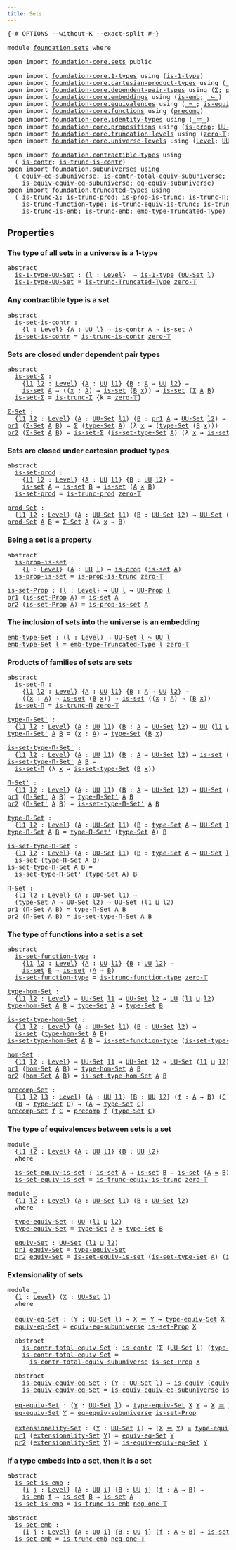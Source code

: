 ```yaml
---
title: Sets
---
```


<pre class="Agda"><a id="30" class="Symbol">{-#</a> <a id="34" class="Keyword">OPTIONS</a> <a id="42" class="Pragma">--without-K</a> <a id="54" class="Pragma">--exact-split</a> <a id="68" class="Symbol">#-}</a>

<a id="73" class="Keyword">module</a> <a id="80" href="foundation.sets.html" class="Module">foundation.sets</a> <a id="96" class="Keyword">where</a>

<a id="103" class="Keyword">open</a> <a id="108" class="Keyword">import</a> <a id="115" href="foundation-core.sets.html" class="Module">foundation-core.sets</a> <a id="136" class="Keyword">public</a>

<a id="144" class="Keyword">open</a> <a id="149" class="Keyword">import</a> <a id="156" href="foundation-core.1-types.html" class="Module">foundation-core.1-types</a> <a id="180" class="Keyword">using</a> <a id="186" class="Symbol">(</a><a id="187" href="foundation-core.1-types.html#807" class="Function">is-1-type</a><a id="196" class="Symbol">)</a>
<a id="198" class="Keyword">open</a> <a id="203" class="Keyword">import</a> <a id="210" href="foundation-core.cartesian-product-types.html" class="Module">foundation-core.cartesian-product-types</a> <a id="250" class="Keyword">using</a> <a id="256" class="Symbol">(</a><a id="257" href="foundation-core.cartesian-product-types.html#590" class="Function Operator">_×_</a><a id="260" class="Symbol">)</a>
<a id="262" class="Keyword">open</a> <a id="267" class="Keyword">import</a> <a id="274" href="foundation-core.dependent-pair-types.html" class="Module">foundation-core.dependent-pair-types</a> <a id="311" class="Keyword">using</a> <a id="317" class="Symbol">(</a><a id="318" href="foundation-core.dependent-pair-types.html#515" class="Record">Σ</a><a id="319" class="Symbol">;</a> <a id="321" href="foundation-core.dependent-pair-types.html#588" class="InductiveConstructor">pair</a><a id="325" class="Symbol">;</a> <a id="327" href="foundation-core.dependent-pair-types.html#605" class="Field">pr1</a><a id="330" class="Symbol">;</a> <a id="332" href="foundation-core.dependent-pair-types.html#617" class="Field">pr2</a><a id="335" class="Symbol">)</a>
<a id="337" class="Keyword">open</a> <a id="342" class="Keyword">import</a> <a id="349" href="foundation-core.embeddings.html" class="Module">foundation-core.embeddings</a> <a id="376" class="Keyword">using</a> <a id="382" class="Symbol">(</a><a id="383" href="foundation-core.embeddings.html#992" class="Function">is-emb</a><a id="389" class="Symbol">;</a> <a id="391" href="foundation-core.embeddings.html#1074" class="Function Operator">_↪_</a><a id="394" class="Symbol">)</a>
<a id="396" class="Keyword">open</a> <a id="401" class="Keyword">import</a> <a id="408" href="foundation-core.equivalences.html" class="Module">foundation-core.equivalences</a> <a id="437" class="Keyword">using</a> <a id="443" class="Symbol">(</a><a id="444" href="foundation-core.equivalences.html#1621" class="Function Operator">_≃_</a><a id="447" class="Symbol">;</a> <a id="449" href="foundation-core.equivalences.html#1556" class="Function">is-equiv</a><a id="457" class="Symbol">)</a>
<a id="459" class="Keyword">open</a> <a id="464" class="Keyword">import</a> <a id="471" href="foundation-core.functions.html" class="Module">foundation-core.functions</a> <a id="497" class="Keyword">using</a> <a id="503" class="Symbol">(</a><a id="504" href="foundation-core.functions.html#938" class="Function">precomp</a><a id="511" class="Symbol">)</a>
<a id="513" class="Keyword">open</a> <a id="518" class="Keyword">import</a> <a id="525" href="foundation-core.identity-types.html" class="Module">foundation-core.identity-types</a> <a id="556" class="Keyword">using</a> <a id="562" class="Symbol">(</a><a id="563" href="foundation-core.identity-types.html#1865" class="Function Operator">_＝_</a><a id="566" class="Symbol">)</a>
<a id="568" class="Keyword">open</a> <a id="573" class="Keyword">import</a> <a id="580" href="foundation-core.propositions.html" class="Module">foundation-core.propositions</a> <a id="609" class="Keyword">using</a> <a id="615" class="Symbol">(</a><a id="616" href="foundation-core.propositions.html#1309" class="Function">is-prop</a><a id="623" class="Symbol">;</a> <a id="625" href="foundation-core.propositions.html#1393" class="Function">UU-Prop</a><a id="632" class="Symbol">)</a>
<a id="634" class="Keyword">open</a> <a id="639" class="Keyword">import</a> <a id="646" href="foundation-core.truncation-levels.html" class="Module">foundation-core.truncation-levels</a> <a id="680" class="Keyword">using</a> <a id="686" class="Symbol">(</a><a id="687" href="foundation-core.truncation-levels.html#492" class="Function">zero-𝕋</a><a id="693" class="Symbol">;</a> <a id="695" href="foundation-core.truncation-levels.html#448" class="Function">neg-one-𝕋</a><a id="704" class="Symbol">)</a>
<a id="706" class="Keyword">open</a> <a id="711" class="Keyword">import</a> <a id="718" href="foundation-core.universe-levels.html" class="Module">foundation-core.universe-levels</a> <a id="750" class="Keyword">using</a> <a id="756" class="Symbol">(</a><a id="757" href="Agda.Primitive.html#597" class="Postulate">Level</a><a id="762" class="Symbol">;</a> <a id="764" href="foundation-core.universe-levels.html#235" class="Primitive">UU</a><a id="766" class="Symbol">;</a> <a id="768" href="Agda.Primitive.html#810" class="Primitive Operator">_⊔_</a><a id="771" class="Symbol">)</a>

<a id="774" class="Keyword">open</a> <a id="779" class="Keyword">import</a> <a id="786" href="foundation.contractible-types.html" class="Module">foundation.contractible-types</a> <a id="816" class="Keyword">using</a>
  <a id="824" class="Symbol">(</a> <a id="826" href="foundation-core.contractible-types.html#1006" class="Function">is-contr</a><a id="834" class="Symbol">;</a> <a id="836" href="foundation.contractible-types.html#3778" class="Function">is-trunc-is-contr</a><a id="853" class="Symbol">)</a>
<a id="855" class="Keyword">open</a> <a id="860" class="Keyword">import</a> <a id="867" href="foundation.subuniverses.html" class="Module">foundation.subuniverses</a> <a id="891" class="Keyword">using</a>
  <a id="899" class="Symbol">(</a> <a id="901" href="foundation.subuniverses.html#3043" class="Function">equiv-eq-subuniverse</a><a id="921" class="Symbol">;</a> <a id="923" href="foundation.subuniverses.html#3208" class="Function">is-contr-total-equiv-subuniverse</a><a id="955" class="Symbol">;</a>
    <a id="961" href="foundation.subuniverses.html#3562" class="Function">is-equiv-equiv-eq-subuniverse</a><a id="990" class="Symbol">;</a> <a id="992" href="foundation.subuniverses.html#4082" class="Function">eq-equiv-subuniverse</a><a id="1012" class="Symbol">)</a>
<a id="1014" class="Keyword">open</a> <a id="1019" class="Keyword">import</a> <a id="1026" href="foundation.truncated-types.html" class="Module">foundation.truncated-types</a> <a id="1053" class="Keyword">using</a>
  <a id="1061" class="Symbol">(</a> <a id="1063" href="foundation-core.truncated-types.html#5863" class="Function">is-trunc-Σ</a><a id="1073" class="Symbol">;</a> <a id="1075" href="foundation-core.truncated-types.html#7128" class="Function">is-trunc-prod</a><a id="1088" class="Symbol">;</a> <a id="1090" href="foundation-core.truncated-types.html#12198" class="Function">is-prop-is-trunc</a><a id="1106" class="Symbol">;</a> <a id="1108" href="foundation-core.truncated-types.html#9041" class="Function">is-trunc-Π</a><a id="1118" class="Symbol">;</a>
    <a id="1124" href="foundation-core.truncated-types.html#10891" class="Function">is-trunc-function-type</a><a id="1146" class="Symbol">;</a> <a id="1148" href="foundation-core.truncated-types.html#12769" class="Function">is-trunc-equiv-is-trunc</a><a id="1171" class="Symbol">;</a> <a id="1173" href="foundation.truncated-types.html#1459" class="Function">is-trunc-Truncated-Type</a><a id="1196" class="Symbol">;</a>
    <a id="1202" href="foundation-core.truncated-types.html#5321" class="Function">is-trunc-is-emb</a><a id="1217" class="Symbol">;</a> <a id="1219" href="foundation-core.truncated-types.html#5583" class="Function">is-trunc-emb</a><a id="1231" class="Symbol">;</a> <a id="1233" href="foundation.truncated-types.html#2046" class="Function">emb-type-Truncated-Type</a><a id="1256" class="Symbol">)</a>
</pre>
## Properties

### The type of all sets in a universe is a 1-type

<pre class="Agda"><a id="1334" class="Keyword">abstract</a>
  <a id="is-1-type-UU-Set"></a><a id="1345" href="foundation.sets.html#1345" class="Function">is-1-type-UU-Set</a> <a id="1362" class="Symbol">:</a> <a id="1364" class="Symbol">{</a><a id="1365" href="foundation.sets.html#1365" class="Bound">l</a> <a id="1367" class="Symbol">:</a> <a id="1369" href="Agda.Primitive.html#597" class="Postulate">Level</a><a id="1374" class="Symbol">}</a>  <a id="1377" class="Symbol">→</a> <a id="1379" href="foundation-core.1-types.html#807" class="Function">is-1-type</a> <a id="1389" class="Symbol">(</a><a id="1390" href="foundation-core.sets.html#1190" class="Function">UU-Set</a> <a id="1397" href="foundation.sets.html#1365" class="Bound">l</a><a id="1398" class="Symbol">)</a>
  <a id="1402" href="foundation.sets.html#1345" class="Function">is-1-type-UU-Set</a> <a id="1419" class="Symbol">=</a> <a id="1421" href="foundation.truncated-types.html#1459" class="Function">is-trunc-Truncated-Type</a> <a id="1445" href="foundation-core.truncation-levels.html#492" class="Function">zero-𝕋</a>
</pre>
### Any contractible type is a set

<pre class="Agda"><a id="1501" class="Keyword">abstract</a>
  <a id="is-set-is-contr"></a><a id="1512" href="foundation.sets.html#1512" class="Function">is-set-is-contr</a> <a id="1528" class="Symbol">:</a>
    <a id="1534" class="Symbol">{</a><a id="1535" href="foundation.sets.html#1535" class="Bound">l</a> <a id="1537" class="Symbol">:</a> <a id="1539" href="Agda.Primitive.html#597" class="Postulate">Level</a><a id="1544" class="Symbol">}</a> <a id="1546" class="Symbol">{</a><a id="1547" href="foundation.sets.html#1547" class="Bound">A</a> <a id="1549" class="Symbol">:</a> <a id="1551" href="foundation-core.universe-levels.html#235" class="Primitive">UU</a> <a id="1554" href="foundation.sets.html#1535" class="Bound">l</a><a id="1555" class="Symbol">}</a> <a id="1557" class="Symbol">→</a> <a id="1559" href="foundation-core.contractible-types.html#1006" class="Function">is-contr</a> <a id="1568" href="foundation.sets.html#1547" class="Bound">A</a> <a id="1570" class="Symbol">→</a> <a id="1572" href="foundation-core.sets.html#1113" class="Function">is-set</a> <a id="1579" href="foundation.sets.html#1547" class="Bound">A</a>
  <a id="1583" href="foundation.sets.html#1512" class="Function">is-set-is-contr</a> <a id="1599" class="Symbol">=</a> <a id="1601" href="foundation.contractible-types.html#3778" class="Function">is-trunc-is-contr</a> <a id="1619" href="foundation-core.truncation-levels.html#492" class="Function">zero-𝕋</a>
</pre>
### Sets are closed under dependent pair types

<pre class="Agda"><a id="1687" class="Keyword">abstract</a>
  <a id="is-set-Σ"></a><a id="1698" href="foundation.sets.html#1698" class="Function">is-set-Σ</a> <a id="1707" class="Symbol">:</a>
    <a id="1713" class="Symbol">{</a><a id="1714" href="foundation.sets.html#1714" class="Bound">l1</a> <a id="1717" href="foundation.sets.html#1717" class="Bound">l2</a> <a id="1720" class="Symbol">:</a> <a id="1722" href="Agda.Primitive.html#597" class="Postulate">Level</a><a id="1727" class="Symbol">}</a> <a id="1729" class="Symbol">{</a><a id="1730" href="foundation.sets.html#1730" class="Bound">A</a> <a id="1732" class="Symbol">:</a> <a id="1734" href="foundation-core.universe-levels.html#235" class="Primitive">UU</a> <a id="1737" href="foundation.sets.html#1714" class="Bound">l1</a><a id="1739" class="Symbol">}</a> <a id="1741" class="Symbol">{</a><a id="1742" href="foundation.sets.html#1742" class="Bound">B</a> <a id="1744" class="Symbol">:</a> <a id="1746" href="foundation.sets.html#1730" class="Bound">A</a> <a id="1748" class="Symbol">→</a> <a id="1750" href="foundation-core.universe-levels.html#235" class="Primitive">UU</a> <a id="1753" href="foundation.sets.html#1717" class="Bound">l2</a><a id="1755" class="Symbol">}</a> <a id="1757" class="Symbol">→</a>
    <a id="1763" href="foundation-core.sets.html#1113" class="Function">is-set</a> <a id="1770" href="foundation.sets.html#1730" class="Bound">A</a> <a id="1772" class="Symbol">→</a> <a id="1774" class="Symbol">((</a><a id="1776" href="foundation.sets.html#1776" class="Bound">x</a> <a id="1778" class="Symbol">:</a> <a id="1780" href="foundation.sets.html#1730" class="Bound">A</a><a id="1781" class="Symbol">)</a> <a id="1783" class="Symbol">→</a> <a id="1785" href="foundation-core.sets.html#1113" class="Function">is-set</a> <a id="1792" class="Symbol">(</a><a id="1793" href="foundation.sets.html#1742" class="Bound">B</a> <a id="1795" href="foundation.sets.html#1776" class="Bound">x</a><a id="1796" class="Symbol">))</a> <a id="1799" class="Symbol">→</a> <a id="1801" href="foundation-core.sets.html#1113" class="Function">is-set</a> <a id="1808" class="Symbol">(</a><a id="1809" href="foundation-core.dependent-pair-types.html#515" class="Record">Σ</a> <a id="1811" href="foundation.sets.html#1730" class="Bound">A</a> <a id="1813" href="foundation.sets.html#1742" class="Bound">B</a><a id="1814" class="Symbol">)</a>
  <a id="1818" href="foundation.sets.html#1698" class="Function">is-set-Σ</a> <a id="1827" class="Symbol">=</a> <a id="1829" href="foundation-core.truncated-types.html#5863" class="Function">is-trunc-Σ</a> <a id="1840" class="Symbol">{</a><a id="1841" class="Argument">k</a> <a id="1843" class="Symbol">=</a> <a id="1845" href="foundation-core.truncation-levels.html#492" class="Function">zero-𝕋</a><a id="1851" class="Symbol">}</a>

<a id="Σ-Set"></a><a id="1854" href="foundation.sets.html#1854" class="Function">Σ-Set</a> <a id="1860" class="Symbol">:</a>
  <a id="1864" class="Symbol">{</a><a id="1865" href="foundation.sets.html#1865" class="Bound">l1</a> <a id="1868" href="foundation.sets.html#1868" class="Bound">l2</a> <a id="1871" class="Symbol">:</a> <a id="1873" href="Agda.Primitive.html#597" class="Postulate">Level</a><a id="1878" class="Symbol">}</a> <a id="1880" class="Symbol">(</a><a id="1881" href="foundation.sets.html#1881" class="Bound">A</a> <a id="1883" class="Symbol">:</a> <a id="1885" href="foundation-core.sets.html#1190" class="Function">UU-Set</a> <a id="1892" href="foundation.sets.html#1865" class="Bound">l1</a><a id="1894" class="Symbol">)</a> <a id="1896" class="Symbol">(</a><a id="1897" href="foundation.sets.html#1897" class="Bound">B</a> <a id="1899" class="Symbol">:</a> <a id="1901" href="foundation-core.dependent-pair-types.html#605" class="Field">pr1</a> <a id="1905" href="foundation.sets.html#1881" class="Bound">A</a> <a id="1907" class="Symbol">→</a> <a id="1909" href="foundation-core.sets.html#1190" class="Function">UU-Set</a> <a id="1916" href="foundation.sets.html#1868" class="Bound">l2</a><a id="1918" class="Symbol">)</a> <a id="1920" class="Symbol">→</a> <a id="1922" href="foundation-core.sets.html#1190" class="Function">UU-Set</a> <a id="1929" class="Symbol">(</a><a id="1930" href="foundation.sets.html#1865" class="Bound">l1</a> <a id="1933" href="Agda.Primitive.html#810" class="Primitive Operator">⊔</a> <a id="1935" href="foundation.sets.html#1868" class="Bound">l2</a><a id="1937" class="Symbol">)</a>
<a id="1939" href="foundation-core.dependent-pair-types.html#605" class="Field">pr1</a> <a id="1943" class="Symbol">(</a><a id="1944" href="foundation.sets.html#1854" class="Function">Σ-Set</a> <a id="1950" href="foundation.sets.html#1950" class="Bound">A</a> <a id="1952" href="foundation.sets.html#1952" class="Bound">B</a><a id="1953" class="Symbol">)</a> <a id="1955" class="Symbol">=</a> <a id="1957" href="foundation-core.dependent-pair-types.html#515" class="Record">Σ</a> <a id="1959" class="Symbol">(</a><a id="1960" href="foundation-core.sets.html#1304" class="Function">type-Set</a> <a id="1969" href="foundation.sets.html#1950" class="Bound">A</a><a id="1970" class="Symbol">)</a> <a id="1972" class="Symbol">(λ</a> <a id="1975" href="foundation.sets.html#1975" class="Bound">x</a> <a id="1977" class="Symbol">→</a> <a id="1979" class="Symbol">(</a><a id="1980" href="foundation-core.sets.html#1304" class="Function">type-Set</a> <a id="1989" class="Symbol">(</a><a id="1990" href="foundation.sets.html#1952" class="Bound">B</a> <a id="1992" href="foundation.sets.html#1975" class="Bound">x</a><a id="1993" class="Symbol">)))</a>
<a id="1997" href="foundation-core.dependent-pair-types.html#617" class="Field">pr2</a> <a id="2001" class="Symbol">(</a><a id="2002" href="foundation.sets.html#1854" class="Function">Σ-Set</a> <a id="2008" href="foundation.sets.html#2008" class="Bound">A</a> <a id="2010" href="foundation.sets.html#2010" class="Bound">B</a><a id="2011" class="Symbol">)</a> <a id="2013" class="Symbol">=</a> <a id="2015" href="foundation.sets.html#1698" class="Function">is-set-Σ</a> <a id="2024" class="Symbol">(</a><a id="2025" href="foundation-core.sets.html#1355" class="Function">is-set-type-Set</a> <a id="2041" href="foundation.sets.html#2008" class="Bound">A</a><a id="2042" class="Symbol">)</a> <a id="2044" class="Symbol">(λ</a> <a id="2047" href="foundation.sets.html#2047" class="Bound">x</a> <a id="2049" class="Symbol">→</a> <a id="2051" href="foundation-core.sets.html#1355" class="Function">is-set-type-Set</a> <a id="2067" class="Symbol">(</a><a id="2068" href="foundation.sets.html#2010" class="Bound">B</a> <a id="2070" href="foundation.sets.html#2047" class="Bound">x</a><a id="2071" class="Symbol">))</a>
</pre>
### Sets are closed under cartesian product types

<pre class="Agda"><a id="2138" class="Keyword">abstract</a>
  <a id="is-set-prod"></a><a id="2149" href="foundation.sets.html#2149" class="Function">is-set-prod</a> <a id="2161" class="Symbol">:</a>
    <a id="2167" class="Symbol">{</a><a id="2168" href="foundation.sets.html#2168" class="Bound">l1</a> <a id="2171" href="foundation.sets.html#2171" class="Bound">l2</a> <a id="2174" class="Symbol">:</a> <a id="2176" href="Agda.Primitive.html#597" class="Postulate">Level</a><a id="2181" class="Symbol">}</a> <a id="2183" class="Symbol">{</a><a id="2184" href="foundation.sets.html#2184" class="Bound">A</a> <a id="2186" class="Symbol">:</a> <a id="2188" href="foundation-core.universe-levels.html#235" class="Primitive">UU</a> <a id="2191" href="foundation.sets.html#2168" class="Bound">l1</a><a id="2193" class="Symbol">}</a> <a id="2195" class="Symbol">{</a><a id="2196" href="foundation.sets.html#2196" class="Bound">B</a> <a id="2198" class="Symbol">:</a> <a id="2200" href="foundation-core.universe-levels.html#235" class="Primitive">UU</a> <a id="2203" href="foundation.sets.html#2171" class="Bound">l2</a><a id="2205" class="Symbol">}</a> <a id="2207" class="Symbol">→</a>
    <a id="2213" href="foundation-core.sets.html#1113" class="Function">is-set</a> <a id="2220" href="foundation.sets.html#2184" class="Bound">A</a> <a id="2222" class="Symbol">→</a> <a id="2224" href="foundation-core.sets.html#1113" class="Function">is-set</a> <a id="2231" href="foundation.sets.html#2196" class="Bound">B</a> <a id="2233" class="Symbol">→</a> <a id="2235" href="foundation-core.sets.html#1113" class="Function">is-set</a> <a id="2242" class="Symbol">(</a><a id="2243" href="foundation.sets.html#2184" class="Bound">A</a> <a id="2245" href="foundation-core.cartesian-product-types.html#590" class="Function Operator">×</a> <a id="2247" href="foundation.sets.html#2196" class="Bound">B</a><a id="2248" class="Symbol">)</a>
  <a id="2252" href="foundation.sets.html#2149" class="Function">is-set-prod</a> <a id="2264" class="Symbol">=</a> <a id="2266" href="foundation-core.truncated-types.html#7128" class="Function">is-trunc-prod</a> <a id="2280" href="foundation-core.truncation-levels.html#492" class="Function">zero-𝕋</a>
  
<a id="prod-Set"></a><a id="2290" href="foundation.sets.html#2290" class="Function">prod-Set</a> <a id="2299" class="Symbol">:</a>
  <a id="2303" class="Symbol">{</a><a id="2304" href="foundation.sets.html#2304" class="Bound">l1</a> <a id="2307" href="foundation.sets.html#2307" class="Bound">l2</a> <a id="2310" class="Symbol">:</a> <a id="2312" href="Agda.Primitive.html#597" class="Postulate">Level</a><a id="2317" class="Symbol">}</a> <a id="2319" class="Symbol">(</a><a id="2320" href="foundation.sets.html#2320" class="Bound">A</a> <a id="2322" class="Symbol">:</a> <a id="2324" href="foundation-core.sets.html#1190" class="Function">UU-Set</a> <a id="2331" href="foundation.sets.html#2304" class="Bound">l1</a><a id="2333" class="Symbol">)</a> <a id="2335" class="Symbol">(</a><a id="2336" href="foundation.sets.html#2336" class="Bound">B</a> <a id="2338" class="Symbol">:</a> <a id="2340" href="foundation-core.sets.html#1190" class="Function">UU-Set</a> <a id="2347" href="foundation.sets.html#2307" class="Bound">l2</a><a id="2349" class="Symbol">)</a> <a id="2351" class="Symbol">→</a> <a id="2353" href="foundation-core.sets.html#1190" class="Function">UU-Set</a> <a id="2360" class="Symbol">(</a><a id="2361" href="foundation.sets.html#2304" class="Bound">l1</a> <a id="2364" href="Agda.Primitive.html#810" class="Primitive Operator">⊔</a> <a id="2366" href="foundation.sets.html#2307" class="Bound">l2</a><a id="2368" class="Symbol">)</a>
<a id="2370" href="foundation.sets.html#2290" class="Function">prod-Set</a> <a id="2379" href="foundation.sets.html#2379" class="Bound">A</a> <a id="2381" href="foundation.sets.html#2381" class="Bound">B</a> <a id="2383" class="Symbol">=</a> <a id="2385" href="foundation.sets.html#1854" class="Function">Σ-Set</a> <a id="2391" href="foundation.sets.html#2379" class="Bound">A</a> <a id="2393" class="Symbol">(λ</a> <a id="2396" href="foundation.sets.html#2396" class="Bound">x</a> <a id="2398" class="Symbol">→</a> <a id="2400" href="foundation.sets.html#2381" class="Bound">B</a><a id="2401" class="Symbol">)</a>
</pre>
### Being a set is a property

<pre class="Agda"><a id="2447" class="Keyword">abstract</a>
  <a id="is-prop-is-set"></a><a id="2458" href="foundation.sets.html#2458" class="Function">is-prop-is-set</a> <a id="2473" class="Symbol">:</a>
    <a id="2479" class="Symbol">{</a><a id="2480" href="foundation.sets.html#2480" class="Bound">l</a> <a id="2482" class="Symbol">:</a> <a id="2484" href="Agda.Primitive.html#597" class="Postulate">Level</a><a id="2489" class="Symbol">}</a> <a id="2491" class="Symbol">(</a><a id="2492" href="foundation.sets.html#2492" class="Bound">A</a> <a id="2494" class="Symbol">:</a> <a id="2496" href="foundation-core.universe-levels.html#235" class="Primitive">UU</a> <a id="2499" href="foundation.sets.html#2480" class="Bound">l</a><a id="2500" class="Symbol">)</a> <a id="2502" class="Symbol">→</a> <a id="2504" href="foundation-core.propositions.html#1309" class="Function">is-prop</a> <a id="2512" class="Symbol">(</a><a id="2513" href="foundation-core.sets.html#1113" class="Function">is-set</a> <a id="2520" href="foundation.sets.html#2492" class="Bound">A</a><a id="2521" class="Symbol">)</a>
  <a id="2525" href="foundation.sets.html#2458" class="Function">is-prop-is-set</a> <a id="2540" class="Symbol">=</a> <a id="2542" href="foundation-core.truncated-types.html#12198" class="Function">is-prop-is-trunc</a> <a id="2559" href="foundation-core.truncation-levels.html#492" class="Function">zero-𝕋</a>

<a id="is-set-Prop"></a><a id="2567" href="foundation.sets.html#2567" class="Function">is-set-Prop</a> <a id="2579" class="Symbol">:</a> <a id="2581" class="Symbol">{</a><a id="2582" href="foundation.sets.html#2582" class="Bound">l</a> <a id="2584" class="Symbol">:</a> <a id="2586" href="Agda.Primitive.html#597" class="Postulate">Level</a><a id="2591" class="Symbol">}</a> <a id="2593" class="Symbol">→</a> <a id="2595" href="foundation-core.universe-levels.html#235" class="Primitive">UU</a> <a id="2598" href="foundation.sets.html#2582" class="Bound">l</a> <a id="2600" class="Symbol">→</a> <a id="2602" href="foundation-core.propositions.html#1393" class="Function">UU-Prop</a> <a id="2610" href="foundation.sets.html#2582" class="Bound">l</a>
<a id="2612" href="foundation-core.dependent-pair-types.html#605" class="Field">pr1</a> <a id="2616" class="Symbol">(</a><a id="2617" href="foundation.sets.html#2567" class="Function">is-set-Prop</a> <a id="2629" href="foundation.sets.html#2629" class="Bound">A</a><a id="2630" class="Symbol">)</a> <a id="2632" class="Symbol">=</a> <a id="2634" href="foundation-core.sets.html#1113" class="Function">is-set</a> <a id="2641" href="foundation.sets.html#2629" class="Bound">A</a>
<a id="2643" href="foundation-core.dependent-pair-types.html#617" class="Field">pr2</a> <a id="2647" class="Symbol">(</a><a id="2648" href="foundation.sets.html#2567" class="Function">is-set-Prop</a> <a id="2660" href="foundation.sets.html#2660" class="Bound">A</a><a id="2661" class="Symbol">)</a> <a id="2663" class="Symbol">=</a> <a id="2665" href="foundation.sets.html#2458" class="Function">is-prop-is-set</a> <a id="2680" href="foundation.sets.html#2660" class="Bound">A</a>
</pre>
### The inclusion of sets into the universe is an embedding

<pre class="Agda"><a id="emb-type-Set"></a><a id="2756" href="foundation.sets.html#2756" class="Function">emb-type-Set</a> <a id="2769" class="Symbol">:</a> <a id="2771" class="Symbol">(</a><a id="2772" href="foundation.sets.html#2772" class="Bound">l</a> <a id="2774" class="Symbol">:</a> <a id="2776" href="Agda.Primitive.html#597" class="Postulate">Level</a><a id="2781" class="Symbol">)</a> <a id="2783" class="Symbol">→</a> <a id="2785" href="foundation-core.sets.html#1190" class="Function">UU-Set</a> <a id="2792" href="foundation.sets.html#2772" class="Bound">l</a> <a id="2794" href="foundation-core.embeddings.html#1074" class="Function Operator">↪</a> <a id="2796" href="foundation-core.universe-levels.html#235" class="Primitive">UU</a> <a id="2799" href="foundation.sets.html#2772" class="Bound">l</a>
<a id="2801" href="foundation.sets.html#2756" class="Function">emb-type-Set</a> <a id="2814" href="foundation.sets.html#2814" class="Bound">l</a> <a id="2816" class="Symbol">=</a> <a id="2818" href="foundation.truncated-types.html#2046" class="Function">emb-type-Truncated-Type</a> <a id="2842" href="foundation.sets.html#2814" class="Bound">l</a> <a id="2844" href="foundation-core.truncation-levels.html#492" class="Function">zero-𝕋</a>
</pre>
### Products of families of sets are sets

<pre class="Agda"><a id="2907" class="Keyword">abstract</a>
  <a id="is-set-Π"></a><a id="2918" href="foundation.sets.html#2918" class="Function">is-set-Π</a> <a id="2927" class="Symbol">:</a>
    <a id="2933" class="Symbol">{</a><a id="2934" href="foundation.sets.html#2934" class="Bound">l1</a> <a id="2937" href="foundation.sets.html#2937" class="Bound">l2</a> <a id="2940" class="Symbol">:</a> <a id="2942" href="Agda.Primitive.html#597" class="Postulate">Level</a><a id="2947" class="Symbol">}</a> <a id="2949" class="Symbol">{</a><a id="2950" href="foundation.sets.html#2950" class="Bound">A</a> <a id="2952" class="Symbol">:</a> <a id="2954" href="foundation-core.universe-levels.html#235" class="Primitive">UU</a> <a id="2957" href="foundation.sets.html#2934" class="Bound">l1</a><a id="2959" class="Symbol">}</a> <a id="2961" class="Symbol">{</a><a id="2962" href="foundation.sets.html#2962" class="Bound">B</a> <a id="2964" class="Symbol">:</a> <a id="2966" href="foundation.sets.html#2950" class="Bound">A</a> <a id="2968" class="Symbol">→</a> <a id="2970" href="foundation-core.universe-levels.html#235" class="Primitive">UU</a> <a id="2973" href="foundation.sets.html#2937" class="Bound">l2</a><a id="2975" class="Symbol">}</a> <a id="2977" class="Symbol">→</a>
    <a id="2983" class="Symbol">((</a><a id="2985" href="foundation.sets.html#2985" class="Bound">x</a> <a id="2987" class="Symbol">:</a> <a id="2989" href="foundation.sets.html#2950" class="Bound">A</a><a id="2990" class="Symbol">)</a> <a id="2992" class="Symbol">→</a> <a id="2994" href="foundation-core.sets.html#1113" class="Function">is-set</a> <a id="3001" class="Symbol">(</a><a id="3002" href="foundation.sets.html#2962" class="Bound">B</a> <a id="3004" href="foundation.sets.html#2985" class="Bound">x</a><a id="3005" class="Symbol">))</a> <a id="3008" class="Symbol">→</a> <a id="3010" href="foundation-core.sets.html#1113" class="Function">is-set</a> <a id="3017" class="Symbol">((</a><a id="3019" href="foundation.sets.html#3019" class="Bound">x</a> <a id="3021" class="Symbol">:</a> <a id="3023" href="foundation.sets.html#2950" class="Bound">A</a><a id="3024" class="Symbol">)</a> <a id="3026" class="Symbol">→</a> <a id="3028" class="Symbol">(</a><a id="3029" href="foundation.sets.html#2962" class="Bound">B</a> <a id="3031" href="foundation.sets.html#3019" class="Bound">x</a><a id="3032" class="Symbol">))</a>
  <a id="3037" href="foundation.sets.html#2918" class="Function">is-set-Π</a> <a id="3046" class="Symbol">=</a> <a id="3048" href="foundation-core.truncated-types.html#9041" class="Function">is-trunc-Π</a> <a id="3059" href="foundation-core.truncation-levels.html#492" class="Function">zero-𝕋</a>

<a id="type-Π-Set&#39;"></a><a id="3067" href="foundation.sets.html#3067" class="Function">type-Π-Set&#39;</a> <a id="3079" class="Symbol">:</a>
  <a id="3083" class="Symbol">{</a><a id="3084" href="foundation.sets.html#3084" class="Bound">l1</a> <a id="3087" href="foundation.sets.html#3087" class="Bound">l2</a> <a id="3090" class="Symbol">:</a> <a id="3092" href="Agda.Primitive.html#597" class="Postulate">Level</a><a id="3097" class="Symbol">}</a> <a id="3099" class="Symbol">(</a><a id="3100" href="foundation.sets.html#3100" class="Bound">A</a> <a id="3102" class="Symbol">:</a> <a id="3104" href="foundation-core.universe-levels.html#235" class="Primitive">UU</a> <a id="3107" href="foundation.sets.html#3084" class="Bound">l1</a><a id="3109" class="Symbol">)</a> <a id="3111" class="Symbol">(</a><a id="3112" href="foundation.sets.html#3112" class="Bound">B</a> <a id="3114" class="Symbol">:</a> <a id="3116" href="foundation.sets.html#3100" class="Bound">A</a> <a id="3118" class="Symbol">→</a> <a id="3120" href="foundation-core.sets.html#1190" class="Function">UU-Set</a> <a id="3127" href="foundation.sets.html#3087" class="Bound">l2</a><a id="3129" class="Symbol">)</a> <a id="3131" class="Symbol">→</a> <a id="3133" href="foundation-core.universe-levels.html#235" class="Primitive">UU</a> <a id="3136" class="Symbol">(</a><a id="3137" href="foundation.sets.html#3084" class="Bound">l1</a> <a id="3140" href="Agda.Primitive.html#810" class="Primitive Operator">⊔</a> <a id="3142" href="foundation.sets.html#3087" class="Bound">l2</a><a id="3144" class="Symbol">)</a>
<a id="3146" href="foundation.sets.html#3067" class="Function">type-Π-Set&#39;</a> <a id="3158" href="foundation.sets.html#3158" class="Bound">A</a> <a id="3160" href="foundation.sets.html#3160" class="Bound">B</a> <a id="3162" class="Symbol">=</a> <a id="3164" class="Symbol">(</a><a id="3165" href="foundation.sets.html#3165" class="Bound">x</a> <a id="3167" class="Symbol">:</a> <a id="3169" href="foundation.sets.html#3158" class="Bound">A</a><a id="3170" class="Symbol">)</a> <a id="3172" class="Symbol">→</a> <a id="3174" href="foundation-core.sets.html#1304" class="Function">type-Set</a> <a id="3183" class="Symbol">(</a><a id="3184" href="foundation.sets.html#3160" class="Bound">B</a> <a id="3186" href="foundation.sets.html#3165" class="Bound">x</a><a id="3187" class="Symbol">)</a>

<a id="is-set-type-Π-Set&#39;"></a><a id="3190" href="foundation.sets.html#3190" class="Function">is-set-type-Π-Set&#39;</a> <a id="3209" class="Symbol">:</a>
  <a id="3213" class="Symbol">{</a><a id="3214" href="foundation.sets.html#3214" class="Bound">l1</a> <a id="3217" href="foundation.sets.html#3217" class="Bound">l2</a> <a id="3220" class="Symbol">:</a> <a id="3222" href="Agda.Primitive.html#597" class="Postulate">Level</a><a id="3227" class="Symbol">}</a> <a id="3229" class="Symbol">(</a><a id="3230" href="foundation.sets.html#3230" class="Bound">A</a> <a id="3232" class="Symbol">:</a> <a id="3234" href="foundation-core.universe-levels.html#235" class="Primitive">UU</a> <a id="3237" href="foundation.sets.html#3214" class="Bound">l1</a><a id="3239" class="Symbol">)</a> <a id="3241" class="Symbol">(</a><a id="3242" href="foundation.sets.html#3242" class="Bound">B</a> <a id="3244" class="Symbol">:</a> <a id="3246" href="foundation.sets.html#3230" class="Bound">A</a> <a id="3248" class="Symbol">→</a> <a id="3250" href="foundation-core.sets.html#1190" class="Function">UU-Set</a> <a id="3257" href="foundation.sets.html#3217" class="Bound">l2</a><a id="3259" class="Symbol">)</a> <a id="3261" class="Symbol">→</a> <a id="3263" href="foundation-core.sets.html#1113" class="Function">is-set</a> <a id="3270" class="Symbol">(</a><a id="3271" href="foundation.sets.html#3067" class="Function">type-Π-Set&#39;</a> <a id="3283" href="foundation.sets.html#3230" class="Bound">A</a> <a id="3285" href="foundation.sets.html#3242" class="Bound">B</a><a id="3286" class="Symbol">)</a>
<a id="3288" href="foundation.sets.html#3190" class="Function">is-set-type-Π-Set&#39;</a> <a id="3307" href="foundation.sets.html#3307" class="Bound">A</a> <a id="3309" href="foundation.sets.html#3309" class="Bound">B</a> <a id="3311" class="Symbol">=</a>
  <a id="3315" href="foundation.sets.html#2918" class="Function">is-set-Π</a> <a id="3324" class="Symbol">(λ</a> <a id="3327" href="foundation.sets.html#3327" class="Bound">x</a> <a id="3329" class="Symbol">→</a> <a id="3331" href="foundation-core.sets.html#1355" class="Function">is-set-type-Set</a> <a id="3347" class="Symbol">(</a><a id="3348" href="foundation.sets.html#3309" class="Bound">B</a> <a id="3350" href="foundation.sets.html#3327" class="Bound">x</a><a id="3351" class="Symbol">))</a>

<a id="Π-Set&#39;"></a><a id="3355" href="foundation.sets.html#3355" class="Function">Π-Set&#39;</a> <a id="3362" class="Symbol">:</a>
  <a id="3366" class="Symbol">{</a><a id="3367" href="foundation.sets.html#3367" class="Bound">l1</a> <a id="3370" href="foundation.sets.html#3370" class="Bound">l2</a> <a id="3373" class="Symbol">:</a> <a id="3375" href="Agda.Primitive.html#597" class="Postulate">Level</a><a id="3380" class="Symbol">}</a> <a id="3382" class="Symbol">(</a><a id="3383" href="foundation.sets.html#3383" class="Bound">A</a> <a id="3385" class="Symbol">:</a> <a id="3387" href="foundation-core.universe-levels.html#235" class="Primitive">UU</a> <a id="3390" href="foundation.sets.html#3367" class="Bound">l1</a><a id="3392" class="Symbol">)</a> <a id="3394" class="Symbol">(</a><a id="3395" href="foundation.sets.html#3395" class="Bound">B</a> <a id="3397" class="Symbol">:</a> <a id="3399" href="foundation.sets.html#3383" class="Bound">A</a> <a id="3401" class="Symbol">→</a> <a id="3403" href="foundation-core.sets.html#1190" class="Function">UU-Set</a> <a id="3410" href="foundation.sets.html#3370" class="Bound">l2</a><a id="3412" class="Symbol">)</a> <a id="3414" class="Symbol">→</a> <a id="3416" href="foundation-core.sets.html#1190" class="Function">UU-Set</a> <a id="3423" class="Symbol">(</a><a id="3424" href="foundation.sets.html#3367" class="Bound">l1</a> <a id="3427" href="Agda.Primitive.html#810" class="Primitive Operator">⊔</a> <a id="3429" href="foundation.sets.html#3370" class="Bound">l2</a><a id="3431" class="Symbol">)</a>
<a id="3433" href="foundation-core.dependent-pair-types.html#605" class="Field">pr1</a> <a id="3437" class="Symbol">(</a><a id="3438" href="foundation.sets.html#3355" class="Function">Π-Set&#39;</a> <a id="3445" href="foundation.sets.html#3445" class="Bound">A</a> <a id="3447" href="foundation.sets.html#3447" class="Bound">B</a><a id="3448" class="Symbol">)</a> <a id="3450" class="Symbol">=</a> <a id="3452" href="foundation.sets.html#3067" class="Function">type-Π-Set&#39;</a> <a id="3464" href="foundation.sets.html#3445" class="Bound">A</a> <a id="3466" href="foundation.sets.html#3447" class="Bound">B</a>
<a id="3468" href="foundation-core.dependent-pair-types.html#617" class="Field">pr2</a> <a id="3472" class="Symbol">(</a><a id="3473" href="foundation.sets.html#3355" class="Function">Π-Set&#39;</a> <a id="3480" href="foundation.sets.html#3480" class="Bound">A</a> <a id="3482" href="foundation.sets.html#3482" class="Bound">B</a><a id="3483" class="Symbol">)</a> <a id="3485" class="Symbol">=</a> <a id="3487" href="foundation.sets.html#3190" class="Function">is-set-type-Π-Set&#39;</a> <a id="3506" href="foundation.sets.html#3480" class="Bound">A</a> <a id="3508" href="foundation.sets.html#3482" class="Bound">B</a>

<a id="type-Π-Set"></a><a id="3511" href="foundation.sets.html#3511" class="Function">type-Π-Set</a> <a id="3522" class="Symbol">:</a>
  <a id="3526" class="Symbol">{</a><a id="3527" href="foundation.sets.html#3527" class="Bound">l1</a> <a id="3530" href="foundation.sets.html#3530" class="Bound">l2</a> <a id="3533" class="Symbol">:</a> <a id="3535" href="Agda.Primitive.html#597" class="Postulate">Level</a><a id="3540" class="Symbol">}</a> <a id="3542" class="Symbol">(</a><a id="3543" href="foundation.sets.html#3543" class="Bound">A</a> <a id="3545" class="Symbol">:</a> <a id="3547" href="foundation-core.sets.html#1190" class="Function">UU-Set</a> <a id="3554" href="foundation.sets.html#3527" class="Bound">l1</a><a id="3556" class="Symbol">)</a> <a id="3558" class="Symbol">(</a><a id="3559" href="foundation.sets.html#3559" class="Bound">B</a> <a id="3561" class="Symbol">:</a> <a id="3563" href="foundation-core.sets.html#1304" class="Function">type-Set</a> <a id="3572" href="foundation.sets.html#3543" class="Bound">A</a> <a id="3574" class="Symbol">→</a> <a id="3576" href="foundation-core.sets.html#1190" class="Function">UU-Set</a> <a id="3583" href="foundation.sets.html#3530" class="Bound">l2</a><a id="3585" class="Symbol">)</a> <a id="3587" class="Symbol">→</a> <a id="3589" href="foundation-core.universe-levels.html#235" class="Primitive">UU</a> <a id="3592" class="Symbol">(</a><a id="3593" href="foundation.sets.html#3527" class="Bound">l1</a> <a id="3596" href="Agda.Primitive.html#810" class="Primitive Operator">⊔</a> <a id="3598" href="foundation.sets.html#3530" class="Bound">l2</a><a id="3600" class="Symbol">)</a>
<a id="3602" href="foundation.sets.html#3511" class="Function">type-Π-Set</a> <a id="3613" href="foundation.sets.html#3613" class="Bound">A</a> <a id="3615" href="foundation.sets.html#3615" class="Bound">B</a> <a id="3617" class="Symbol">=</a> <a id="3619" href="foundation.sets.html#3067" class="Function">type-Π-Set&#39;</a> <a id="3631" class="Symbol">(</a><a id="3632" href="foundation-core.sets.html#1304" class="Function">type-Set</a> <a id="3641" href="foundation.sets.html#3613" class="Bound">A</a><a id="3642" class="Symbol">)</a> <a id="3644" href="foundation.sets.html#3615" class="Bound">B</a>

<a id="is-set-type-Π-Set"></a><a id="3647" href="foundation.sets.html#3647" class="Function">is-set-type-Π-Set</a> <a id="3665" class="Symbol">:</a>
  <a id="3669" class="Symbol">{</a><a id="3670" href="foundation.sets.html#3670" class="Bound">l1</a> <a id="3673" href="foundation.sets.html#3673" class="Bound">l2</a> <a id="3676" class="Symbol">:</a> <a id="3678" href="Agda.Primitive.html#597" class="Postulate">Level</a><a id="3683" class="Symbol">}</a> <a id="3685" class="Symbol">(</a><a id="3686" href="foundation.sets.html#3686" class="Bound">A</a> <a id="3688" class="Symbol">:</a> <a id="3690" href="foundation-core.sets.html#1190" class="Function">UU-Set</a> <a id="3697" href="foundation.sets.html#3670" class="Bound">l1</a><a id="3699" class="Symbol">)</a> <a id="3701" class="Symbol">(</a><a id="3702" href="foundation.sets.html#3702" class="Bound">B</a> <a id="3704" class="Symbol">:</a> <a id="3706" href="foundation-core.sets.html#1304" class="Function">type-Set</a> <a id="3715" href="foundation.sets.html#3686" class="Bound">A</a> <a id="3717" class="Symbol">→</a> <a id="3719" href="foundation-core.sets.html#1190" class="Function">UU-Set</a> <a id="3726" href="foundation.sets.html#3673" class="Bound">l2</a><a id="3728" class="Symbol">)</a> <a id="3730" class="Symbol">→</a>
  <a id="3734" href="foundation-core.sets.html#1113" class="Function">is-set</a> <a id="3741" class="Symbol">(</a><a id="3742" href="foundation.sets.html#3511" class="Function">type-Π-Set</a> <a id="3753" href="foundation.sets.html#3686" class="Bound">A</a> <a id="3755" href="foundation.sets.html#3702" class="Bound">B</a><a id="3756" class="Symbol">)</a>
<a id="3758" href="foundation.sets.html#3647" class="Function">is-set-type-Π-Set</a> <a id="3776" href="foundation.sets.html#3776" class="Bound">A</a> <a id="3778" href="foundation.sets.html#3778" class="Bound">B</a> <a id="3780" class="Symbol">=</a>
  <a id="3784" href="foundation.sets.html#3190" class="Function">is-set-type-Π-Set&#39;</a> <a id="3803" class="Symbol">(</a><a id="3804" href="foundation-core.sets.html#1304" class="Function">type-Set</a> <a id="3813" href="foundation.sets.html#3776" class="Bound">A</a><a id="3814" class="Symbol">)</a> <a id="3816" href="foundation.sets.html#3778" class="Bound">B</a>

<a id="Π-Set"></a><a id="3819" href="foundation.sets.html#3819" class="Function">Π-Set</a> <a id="3825" class="Symbol">:</a>
  <a id="3829" class="Symbol">{</a><a id="3830" href="foundation.sets.html#3830" class="Bound">l1</a> <a id="3833" href="foundation.sets.html#3833" class="Bound">l2</a> <a id="3836" class="Symbol">:</a> <a id="3838" href="Agda.Primitive.html#597" class="Postulate">Level</a><a id="3843" class="Symbol">}</a> <a id="3845" class="Symbol">(</a><a id="3846" href="foundation.sets.html#3846" class="Bound">A</a> <a id="3848" class="Symbol">:</a> <a id="3850" href="foundation-core.sets.html#1190" class="Function">UU-Set</a> <a id="3857" href="foundation.sets.html#3830" class="Bound">l1</a><a id="3859" class="Symbol">)</a> <a id="3861" class="Symbol">→</a>
  <a id="3865" class="Symbol">(</a><a id="3866" href="foundation-core.sets.html#1304" class="Function">type-Set</a> <a id="3875" href="foundation.sets.html#3846" class="Bound">A</a> <a id="3877" class="Symbol">→</a> <a id="3879" href="foundation-core.sets.html#1190" class="Function">UU-Set</a> <a id="3886" href="foundation.sets.html#3833" class="Bound">l2</a><a id="3888" class="Symbol">)</a> <a id="3890" class="Symbol">→</a> <a id="3892" href="foundation-core.sets.html#1190" class="Function">UU-Set</a> <a id="3899" class="Symbol">(</a><a id="3900" href="foundation.sets.html#3830" class="Bound">l1</a> <a id="3903" href="Agda.Primitive.html#810" class="Primitive Operator">⊔</a> <a id="3905" href="foundation.sets.html#3833" class="Bound">l2</a><a id="3907" class="Symbol">)</a>
<a id="3909" href="foundation-core.dependent-pair-types.html#605" class="Field">pr1</a> <a id="3913" class="Symbol">(</a><a id="3914" href="foundation.sets.html#3819" class="Function">Π-Set</a> <a id="3920" href="foundation.sets.html#3920" class="Bound">A</a> <a id="3922" href="foundation.sets.html#3922" class="Bound">B</a><a id="3923" class="Symbol">)</a> <a id="3925" class="Symbol">=</a> <a id="3927" href="foundation.sets.html#3511" class="Function">type-Π-Set</a> <a id="3938" href="foundation.sets.html#3920" class="Bound">A</a> <a id="3940" href="foundation.sets.html#3922" class="Bound">B</a>
<a id="3942" href="foundation-core.dependent-pair-types.html#617" class="Field">pr2</a> <a id="3946" class="Symbol">(</a><a id="3947" href="foundation.sets.html#3819" class="Function">Π-Set</a> <a id="3953" href="foundation.sets.html#3953" class="Bound">A</a> <a id="3955" href="foundation.sets.html#3955" class="Bound">B</a><a id="3956" class="Symbol">)</a> <a id="3958" class="Symbol">=</a> <a id="3960" href="foundation.sets.html#3647" class="Function">is-set-type-Π-Set</a> <a id="3978" href="foundation.sets.html#3953" class="Bound">A</a> <a id="3980" href="foundation.sets.html#3955" class="Bound">B</a>
</pre>
### The type of functions into a set is a set

<pre class="Agda"><a id="4042" class="Keyword">abstract</a>
  <a id="is-set-function-type"></a><a id="4053" href="foundation.sets.html#4053" class="Function">is-set-function-type</a> <a id="4074" class="Symbol">:</a>
    <a id="4080" class="Symbol">{</a><a id="4081" href="foundation.sets.html#4081" class="Bound">l1</a> <a id="4084" href="foundation.sets.html#4084" class="Bound">l2</a> <a id="4087" class="Symbol">:</a> <a id="4089" href="Agda.Primitive.html#597" class="Postulate">Level</a><a id="4094" class="Symbol">}</a> <a id="4096" class="Symbol">{</a><a id="4097" href="foundation.sets.html#4097" class="Bound">A</a> <a id="4099" class="Symbol">:</a> <a id="4101" href="foundation-core.universe-levels.html#235" class="Primitive">UU</a> <a id="4104" href="foundation.sets.html#4081" class="Bound">l1</a><a id="4106" class="Symbol">}</a> <a id="4108" class="Symbol">{</a><a id="4109" href="foundation.sets.html#4109" class="Bound">B</a> <a id="4111" class="Symbol">:</a> <a id="4113" href="foundation-core.universe-levels.html#235" class="Primitive">UU</a> <a id="4116" href="foundation.sets.html#4084" class="Bound">l2</a><a id="4118" class="Symbol">}</a> <a id="4120" class="Symbol">→</a>
    <a id="4126" href="foundation-core.sets.html#1113" class="Function">is-set</a> <a id="4133" href="foundation.sets.html#4109" class="Bound">B</a> <a id="4135" class="Symbol">→</a> <a id="4137" href="foundation-core.sets.html#1113" class="Function">is-set</a> <a id="4144" class="Symbol">(</a><a id="4145" href="foundation.sets.html#4097" class="Bound">A</a> <a id="4147" class="Symbol">→</a> <a id="4149" href="foundation.sets.html#4109" class="Bound">B</a><a id="4150" class="Symbol">)</a>
  <a id="4154" href="foundation.sets.html#4053" class="Function">is-set-function-type</a> <a id="4175" class="Symbol">=</a> <a id="4177" href="foundation-core.truncated-types.html#10891" class="Function">is-trunc-function-type</a> <a id="4200" href="foundation-core.truncation-levels.html#492" class="Function">zero-𝕋</a>

<a id="type-hom-Set"></a><a id="4208" href="foundation.sets.html#4208" class="Function">type-hom-Set</a> <a id="4221" class="Symbol">:</a>
  <a id="4225" class="Symbol">{</a><a id="4226" href="foundation.sets.html#4226" class="Bound">l1</a> <a id="4229" href="foundation.sets.html#4229" class="Bound">l2</a> <a id="4232" class="Symbol">:</a> <a id="4234" href="Agda.Primitive.html#597" class="Postulate">Level</a><a id="4239" class="Symbol">}</a> <a id="4241" class="Symbol">→</a> <a id="4243" href="foundation-core.sets.html#1190" class="Function">UU-Set</a> <a id="4250" href="foundation.sets.html#4226" class="Bound">l1</a> <a id="4253" class="Symbol">→</a> <a id="4255" href="foundation-core.sets.html#1190" class="Function">UU-Set</a> <a id="4262" href="foundation.sets.html#4229" class="Bound">l2</a> <a id="4265" class="Symbol">→</a> <a id="4267" href="foundation-core.universe-levels.html#235" class="Primitive">UU</a> <a id="4270" class="Symbol">(</a><a id="4271" href="foundation.sets.html#4226" class="Bound">l1</a> <a id="4274" href="Agda.Primitive.html#810" class="Primitive Operator">⊔</a> <a id="4276" href="foundation.sets.html#4229" class="Bound">l2</a><a id="4278" class="Symbol">)</a>
<a id="4280" href="foundation.sets.html#4208" class="Function">type-hom-Set</a> <a id="4293" href="foundation.sets.html#4293" class="Bound">A</a> <a id="4295" href="foundation.sets.html#4295" class="Bound">B</a> <a id="4297" class="Symbol">=</a> <a id="4299" href="foundation-core.sets.html#1304" class="Function">type-Set</a> <a id="4308" href="foundation.sets.html#4293" class="Bound">A</a> <a id="4310" class="Symbol">→</a> <a id="4312" href="foundation-core.sets.html#1304" class="Function">type-Set</a> <a id="4321" href="foundation.sets.html#4295" class="Bound">B</a>

<a id="is-set-type-hom-Set"></a><a id="4324" href="foundation.sets.html#4324" class="Function">is-set-type-hom-Set</a> <a id="4344" class="Symbol">:</a>
  <a id="4348" class="Symbol">{</a><a id="4349" href="foundation.sets.html#4349" class="Bound">l1</a> <a id="4352" href="foundation.sets.html#4352" class="Bound">l2</a> <a id="4355" class="Symbol">:</a> <a id="4357" href="Agda.Primitive.html#597" class="Postulate">Level</a><a id="4362" class="Symbol">}</a> <a id="4364" class="Symbol">(</a><a id="4365" href="foundation.sets.html#4365" class="Bound">A</a> <a id="4367" class="Symbol">:</a> <a id="4369" href="foundation-core.sets.html#1190" class="Function">UU-Set</a> <a id="4376" href="foundation.sets.html#4349" class="Bound">l1</a><a id="4378" class="Symbol">)</a> <a id="4380" class="Symbol">(</a><a id="4381" href="foundation.sets.html#4381" class="Bound">B</a> <a id="4383" class="Symbol">:</a> <a id="4385" href="foundation-core.sets.html#1190" class="Function">UU-Set</a> <a id="4392" href="foundation.sets.html#4352" class="Bound">l2</a><a id="4394" class="Symbol">)</a> <a id="4396" class="Symbol">→</a>
  <a id="4400" href="foundation-core.sets.html#1113" class="Function">is-set</a> <a id="4407" class="Symbol">(</a><a id="4408" href="foundation.sets.html#4208" class="Function">type-hom-Set</a> <a id="4421" href="foundation.sets.html#4365" class="Bound">A</a> <a id="4423" href="foundation.sets.html#4381" class="Bound">B</a><a id="4424" class="Symbol">)</a>
<a id="4426" href="foundation.sets.html#4324" class="Function">is-set-type-hom-Set</a> <a id="4446" href="foundation.sets.html#4446" class="Bound">A</a> <a id="4448" href="foundation.sets.html#4448" class="Bound">B</a> <a id="4450" class="Symbol">=</a> <a id="4452" href="foundation.sets.html#4053" class="Function">is-set-function-type</a> <a id="4473" class="Symbol">(</a><a id="4474" href="foundation-core.sets.html#1355" class="Function">is-set-type-Set</a> <a id="4490" href="foundation.sets.html#4448" class="Bound">B</a><a id="4491" class="Symbol">)</a>

<a id="hom-Set"></a><a id="4494" href="foundation.sets.html#4494" class="Function">hom-Set</a> <a id="4502" class="Symbol">:</a>
  <a id="4506" class="Symbol">{</a><a id="4507" href="foundation.sets.html#4507" class="Bound">l1</a> <a id="4510" href="foundation.sets.html#4510" class="Bound">l2</a> <a id="4513" class="Symbol">:</a> <a id="4515" href="Agda.Primitive.html#597" class="Postulate">Level</a><a id="4520" class="Symbol">}</a> <a id="4522" class="Symbol">→</a> <a id="4524" href="foundation-core.sets.html#1190" class="Function">UU-Set</a> <a id="4531" href="foundation.sets.html#4507" class="Bound">l1</a> <a id="4534" class="Symbol">→</a> <a id="4536" href="foundation-core.sets.html#1190" class="Function">UU-Set</a> <a id="4543" href="foundation.sets.html#4510" class="Bound">l2</a> <a id="4546" class="Symbol">→</a> <a id="4548" href="foundation-core.sets.html#1190" class="Function">UU-Set</a> <a id="4555" class="Symbol">(</a><a id="4556" href="foundation.sets.html#4507" class="Bound">l1</a> <a id="4559" href="Agda.Primitive.html#810" class="Primitive Operator">⊔</a> <a id="4561" href="foundation.sets.html#4510" class="Bound">l2</a><a id="4563" class="Symbol">)</a>
<a id="4565" href="foundation-core.dependent-pair-types.html#605" class="Field">pr1</a> <a id="4569" class="Symbol">(</a><a id="4570" href="foundation.sets.html#4494" class="Function">hom-Set</a> <a id="4578" href="foundation.sets.html#4578" class="Bound">A</a> <a id="4580" href="foundation.sets.html#4580" class="Bound">B</a><a id="4581" class="Symbol">)</a> <a id="4583" class="Symbol">=</a> <a id="4585" href="foundation.sets.html#4208" class="Function">type-hom-Set</a> <a id="4598" href="foundation.sets.html#4578" class="Bound">A</a> <a id="4600" href="foundation.sets.html#4580" class="Bound">B</a>
<a id="4602" href="foundation-core.dependent-pair-types.html#617" class="Field">pr2</a> <a id="4606" class="Symbol">(</a><a id="4607" href="foundation.sets.html#4494" class="Function">hom-Set</a> <a id="4615" href="foundation.sets.html#4615" class="Bound">A</a> <a id="4617" href="foundation.sets.html#4617" class="Bound">B</a><a id="4618" class="Symbol">)</a> <a id="4620" class="Symbol">=</a> <a id="4622" href="foundation.sets.html#4324" class="Function">is-set-type-hom-Set</a> <a id="4642" href="foundation.sets.html#4615" class="Bound">A</a> <a id="4644" href="foundation.sets.html#4617" class="Bound">B</a>

<a id="precomp-Set"></a><a id="4647" href="foundation.sets.html#4647" class="Function">precomp-Set</a> <a id="4659" class="Symbol">:</a>
  <a id="4663" class="Symbol">{</a><a id="4664" href="foundation.sets.html#4664" class="Bound">l1</a> <a id="4667" href="foundation.sets.html#4667" class="Bound">l2</a> <a id="4670" href="foundation.sets.html#4670" class="Bound">l3</a> <a id="4673" class="Symbol">:</a> <a id="4675" href="Agda.Primitive.html#597" class="Postulate">Level</a><a id="4680" class="Symbol">}</a> <a id="4682" class="Symbol">{</a><a id="4683" href="foundation.sets.html#4683" class="Bound">A</a> <a id="4685" class="Symbol">:</a> <a id="4687" href="foundation-core.universe-levels.html#235" class="Primitive">UU</a> <a id="4690" href="foundation.sets.html#4664" class="Bound">l1</a><a id="4692" class="Symbol">}</a> <a id="4694" class="Symbol">{</a><a id="4695" href="foundation.sets.html#4695" class="Bound">B</a> <a id="4697" class="Symbol">:</a> <a id="4699" href="foundation-core.universe-levels.html#235" class="Primitive">UU</a> <a id="4702" href="foundation.sets.html#4667" class="Bound">l2</a><a id="4704" class="Symbol">}</a> <a id="4706" class="Symbol">(</a><a id="4707" href="foundation.sets.html#4707" class="Bound">f</a> <a id="4709" class="Symbol">:</a> <a id="4711" href="foundation.sets.html#4683" class="Bound">A</a> <a id="4713" class="Symbol">→</a> <a id="4715" href="foundation.sets.html#4695" class="Bound">B</a><a id="4716" class="Symbol">)</a> <a id="4718" class="Symbol">(</a><a id="4719" href="foundation.sets.html#4719" class="Bound">C</a> <a id="4721" class="Symbol">:</a> <a id="4723" href="foundation-core.sets.html#1190" class="Function">UU-Set</a> <a id="4730" href="foundation.sets.html#4670" class="Bound">l3</a><a id="4732" class="Symbol">)</a> <a id="4734" class="Symbol">→</a>
  <a id="4738" class="Symbol">(</a><a id="4739" href="foundation.sets.html#4695" class="Bound">B</a> <a id="4741" class="Symbol">→</a> <a id="4743" href="foundation-core.sets.html#1304" class="Function">type-Set</a> <a id="4752" href="foundation.sets.html#4719" class="Bound">C</a><a id="4753" class="Symbol">)</a> <a id="4755" class="Symbol">→</a> <a id="4757" class="Symbol">(</a><a id="4758" href="foundation.sets.html#4683" class="Bound">A</a> <a id="4760" class="Symbol">→</a> <a id="4762" href="foundation-core.sets.html#1304" class="Function">type-Set</a> <a id="4771" href="foundation.sets.html#4719" class="Bound">C</a><a id="4772" class="Symbol">)</a>
<a id="4774" href="foundation.sets.html#4647" class="Function">precomp-Set</a> <a id="4786" href="foundation.sets.html#4786" class="Bound">f</a> <a id="4788" href="foundation.sets.html#4788" class="Bound">C</a> <a id="4790" class="Symbol">=</a> <a id="4792" href="foundation-core.functions.html#938" class="Function">precomp</a> <a id="4800" href="foundation.sets.html#4786" class="Bound">f</a> <a id="4802" class="Symbol">(</a><a id="4803" href="foundation-core.sets.html#1304" class="Function">type-Set</a> <a id="4812" href="foundation.sets.html#4788" class="Bound">C</a><a id="4813" class="Symbol">)</a>
</pre>
### The type of equivalences between sets is a set

<pre class="Agda"><a id="4880" class="Keyword">module</a> <a id="4887" href="foundation.sets.html#4887" class="Module">_</a>
  <a id="4891" class="Symbol">{</a><a id="4892" href="foundation.sets.html#4892" class="Bound">l1</a> <a id="4895" href="foundation.sets.html#4895" class="Bound">l2</a> <a id="4898" class="Symbol">:</a> <a id="4900" href="Agda.Primitive.html#597" class="Postulate">Level</a><a id="4905" class="Symbol">}</a> <a id="4907" class="Symbol">{</a><a id="4908" href="foundation.sets.html#4908" class="Bound">A</a> <a id="4910" class="Symbol">:</a> <a id="4912" href="foundation-core.universe-levels.html#235" class="Primitive">UU</a> <a id="4915" href="foundation.sets.html#4892" class="Bound">l1</a><a id="4917" class="Symbol">}</a> <a id="4919" class="Symbol">{</a><a id="4920" href="foundation.sets.html#4920" class="Bound">B</a> <a id="4922" class="Symbol">:</a> <a id="4924" href="foundation-core.universe-levels.html#235" class="Primitive">UU</a> <a id="4927" href="foundation.sets.html#4895" class="Bound">l2</a><a id="4929" class="Symbol">}</a>
  <a id="4933" class="Keyword">where</a>

  <a id="4942" href="foundation.sets.html#4942" class="Function">is-set-equiv-is-set</a> <a id="4962" class="Symbol">:</a> <a id="4964" href="foundation-core.sets.html#1113" class="Function">is-set</a> <a id="4971" href="foundation.sets.html#4908" class="Bound">A</a> <a id="4973" class="Symbol">→</a> <a id="4975" href="foundation-core.sets.html#1113" class="Function">is-set</a> <a id="4982" href="foundation.sets.html#4920" class="Bound">B</a> <a id="4984" class="Symbol">→</a> <a id="4986" href="foundation-core.sets.html#1113" class="Function">is-set</a> <a id="4993" class="Symbol">(</a><a id="4994" href="foundation.sets.html#4908" class="Bound">A</a> <a id="4996" href="foundation-core.equivalences.html#1621" class="Function Operator">≃</a> <a id="4998" href="foundation.sets.html#4920" class="Bound">B</a><a id="4999" class="Symbol">)</a>
  <a id="5003" href="foundation.sets.html#4942" class="Function">is-set-equiv-is-set</a> <a id="5023" class="Symbol">=</a> <a id="5025" href="foundation-core.truncated-types.html#12769" class="Function">is-trunc-equiv-is-trunc</a> <a id="5049" href="foundation-core.truncation-levels.html#492" class="Function">zero-𝕋</a>

<a id="5057" class="Keyword">module</a> <a id="5064" href="foundation.sets.html#5064" class="Module">_</a>
  <a id="5068" class="Symbol">{</a><a id="5069" href="foundation.sets.html#5069" class="Bound">l1</a> <a id="5072" href="foundation.sets.html#5072" class="Bound">l2</a> <a id="5075" class="Symbol">:</a> <a id="5077" href="Agda.Primitive.html#597" class="Postulate">Level</a><a id="5082" class="Symbol">}</a> <a id="5084" class="Symbol">(</a><a id="5085" href="foundation.sets.html#5085" class="Bound">A</a> <a id="5087" class="Symbol">:</a> <a id="5089" href="foundation-core.sets.html#1190" class="Function">UU-Set</a> <a id="5096" href="foundation.sets.html#5069" class="Bound">l1</a><a id="5098" class="Symbol">)</a> <a id="5100" class="Symbol">(</a><a id="5101" href="foundation.sets.html#5101" class="Bound">B</a> <a id="5103" class="Symbol">:</a> <a id="5105" href="foundation-core.sets.html#1190" class="Function">UU-Set</a> <a id="5112" href="foundation.sets.html#5072" class="Bound">l2</a><a id="5114" class="Symbol">)</a>
  <a id="5118" class="Keyword">where</a>
  
  <a id="5129" href="foundation.sets.html#5129" class="Function">type-equiv-Set</a> <a id="5144" class="Symbol">:</a> <a id="5146" href="foundation-core.universe-levels.html#235" class="Primitive">UU</a> <a id="5149" class="Symbol">(</a><a id="5150" href="foundation.sets.html#5069" class="Bound">l1</a> <a id="5153" href="Agda.Primitive.html#810" class="Primitive Operator">⊔</a> <a id="5155" href="foundation.sets.html#5072" class="Bound">l2</a><a id="5157" class="Symbol">)</a>
  <a id="5161" href="foundation.sets.html#5129" class="Function">type-equiv-Set</a> <a id="5176" class="Symbol">=</a> <a id="5178" href="foundation-core.sets.html#1304" class="Function">type-Set</a> <a id="5187" href="foundation.sets.html#5085" class="Bound">A</a> <a id="5189" href="foundation-core.equivalences.html#1621" class="Function Operator">≃</a> <a id="5191" href="foundation-core.sets.html#1304" class="Function">type-Set</a> <a id="5200" href="foundation.sets.html#5101" class="Bound">B</a>

  <a id="5205" href="foundation.sets.html#5205" class="Function">equiv-Set</a> <a id="5215" class="Symbol">:</a> <a id="5217" href="foundation-core.sets.html#1190" class="Function">UU-Set</a> <a id="5224" class="Symbol">(</a><a id="5225" href="foundation.sets.html#5069" class="Bound">l1</a> <a id="5228" href="Agda.Primitive.html#810" class="Primitive Operator">⊔</a> <a id="5230" href="foundation.sets.html#5072" class="Bound">l2</a><a id="5232" class="Symbol">)</a>
  <a id="5236" href="foundation-core.dependent-pair-types.html#605" class="Field">pr1</a> <a id="5240" href="foundation.sets.html#5205" class="Function">equiv-Set</a> <a id="5250" class="Symbol">=</a> <a id="5252" href="foundation.sets.html#5129" class="Function">type-equiv-Set</a>
  <a id="5269" href="foundation-core.dependent-pair-types.html#617" class="Field">pr2</a> <a id="5273" href="foundation.sets.html#5205" class="Function">equiv-Set</a> <a id="5283" class="Symbol">=</a> <a id="5285" href="foundation.sets.html#4942" class="Function">is-set-equiv-is-set</a> <a id="5305" class="Symbol">(</a><a id="5306" href="foundation-core.sets.html#1355" class="Function">is-set-type-Set</a> <a id="5322" href="foundation.sets.html#5085" class="Bound">A</a><a id="5323" class="Symbol">)</a> <a id="5325" class="Symbol">(</a><a id="5326" href="foundation-core.sets.html#1355" class="Function">is-set-type-Set</a> <a id="5342" href="foundation.sets.html#5101" class="Bound">B</a><a id="5343" class="Symbol">)</a>
</pre>
### Extensionality of sets

<pre class="Agda"><a id="5386" class="Keyword">module</a> <a id="5393" href="foundation.sets.html#5393" class="Module">_</a>
  <a id="5397" class="Symbol">{</a><a id="5398" href="foundation.sets.html#5398" class="Bound">l</a> <a id="5400" class="Symbol">:</a> <a id="5402" href="Agda.Primitive.html#597" class="Postulate">Level</a><a id="5407" class="Symbol">}</a> <a id="5409" class="Symbol">(</a><a id="5410" href="foundation.sets.html#5410" class="Bound">X</a> <a id="5412" class="Symbol">:</a> <a id="5414" href="foundation-core.sets.html#1190" class="Function">UU-Set</a> <a id="5421" href="foundation.sets.html#5398" class="Bound">l</a><a id="5422" class="Symbol">)</a>
  <a id="5426" class="Keyword">where</a>

  <a id="5435" href="foundation.sets.html#5435" class="Function">equiv-eq-Set</a> <a id="5448" class="Symbol">:</a> <a id="5450" class="Symbol">(</a><a id="5451" href="foundation.sets.html#5451" class="Bound">Y</a> <a id="5453" class="Symbol">:</a> <a id="5455" href="foundation-core.sets.html#1190" class="Function">UU-Set</a> <a id="5462" href="foundation.sets.html#5398" class="Bound">l</a><a id="5463" class="Symbol">)</a> <a id="5465" class="Symbol">→</a> <a id="5467" href="foundation.sets.html#5410" class="Bound">X</a> <a id="5469" href="foundation-core.identity-types.html#1865" class="Function Operator">＝</a> <a id="5471" href="foundation.sets.html#5451" class="Bound">Y</a> <a id="5473" class="Symbol">→</a> <a id="5475" href="foundation.sets.html#5129" class="Function">type-equiv-Set</a> <a id="5490" href="foundation.sets.html#5410" class="Bound">X</a> <a id="5492" href="foundation.sets.html#5451" class="Bound">Y</a>
  <a id="5496" href="foundation.sets.html#5435" class="Function">equiv-eq-Set</a> <a id="5509" class="Symbol">=</a> <a id="5511" href="foundation.subuniverses.html#3043" class="Function">equiv-eq-subuniverse</a> <a id="5532" href="foundation.sets.html#2567" class="Function">is-set-Prop</a> <a id="5544" href="foundation.sets.html#5410" class="Bound">X</a>
  
  <a id="5551" class="Keyword">abstract</a>
    <a id="5564" href="foundation.sets.html#5564" class="Function">is-contr-total-equiv-Set</a> <a id="5589" class="Symbol">:</a> <a id="5591" href="foundation-core.contractible-types.html#1006" class="Function">is-contr</a> <a id="5600" class="Symbol">(</a><a id="5601" href="foundation-core.dependent-pair-types.html#515" class="Record">Σ</a> <a id="5603" class="Symbol">(</a><a id="5604" href="foundation-core.sets.html#1190" class="Function">UU-Set</a> <a id="5611" href="foundation.sets.html#5398" class="Bound">l</a><a id="5612" class="Symbol">)</a> <a id="5614" class="Symbol">(</a><a id="5615" href="foundation.sets.html#5129" class="Function">type-equiv-Set</a> <a id="5630" href="foundation.sets.html#5410" class="Bound">X</a><a id="5631" class="Symbol">))</a>
    <a id="5638" href="foundation.sets.html#5564" class="Function">is-contr-total-equiv-Set</a> <a id="5663" class="Symbol">=</a>
      <a id="5671" href="foundation.subuniverses.html#3208" class="Function">is-contr-total-equiv-subuniverse</a> <a id="5704" href="foundation.sets.html#2567" class="Function">is-set-Prop</a> <a id="5716" href="foundation.sets.html#5410" class="Bound">X</a>

  <a id="5721" class="Keyword">abstract</a>
    <a id="5734" href="foundation.sets.html#5734" class="Function">is-equiv-equiv-eq-Set</a> <a id="5756" class="Symbol">:</a> <a id="5758" class="Symbol">(</a><a id="5759" href="foundation.sets.html#5759" class="Bound">Y</a> <a id="5761" class="Symbol">:</a> <a id="5763" href="foundation-core.sets.html#1190" class="Function">UU-Set</a> <a id="5770" href="foundation.sets.html#5398" class="Bound">l</a><a id="5771" class="Symbol">)</a> <a id="5773" class="Symbol">→</a> <a id="5775" href="foundation-core.equivalences.html#1556" class="Function">is-equiv</a> <a id="5784" class="Symbol">(</a><a id="5785" href="foundation.sets.html#5435" class="Function">equiv-eq-Set</a> <a id="5798" href="foundation.sets.html#5759" class="Bound">Y</a><a id="5799" class="Symbol">)</a>
    <a id="5805" href="foundation.sets.html#5734" class="Function">is-equiv-equiv-eq-Set</a> <a id="5827" class="Symbol">=</a> <a id="5829" href="foundation.subuniverses.html#3562" class="Function">is-equiv-equiv-eq-subuniverse</a> <a id="5859" href="foundation.sets.html#2567" class="Function">is-set-Prop</a> <a id="5871" href="foundation.sets.html#5410" class="Bound">X</a>

  <a id="5876" href="foundation.sets.html#5876" class="Function">eq-equiv-Set</a> <a id="5889" class="Symbol">:</a> <a id="5891" class="Symbol">(</a><a id="5892" href="foundation.sets.html#5892" class="Bound">Y</a> <a id="5894" class="Symbol">:</a> <a id="5896" href="foundation-core.sets.html#1190" class="Function">UU-Set</a> <a id="5903" href="foundation.sets.html#5398" class="Bound">l</a><a id="5904" class="Symbol">)</a> <a id="5906" class="Symbol">→</a> <a id="5908" href="foundation.sets.html#5129" class="Function">type-equiv-Set</a> <a id="5923" href="foundation.sets.html#5410" class="Bound">X</a> <a id="5925" href="foundation.sets.html#5892" class="Bound">Y</a> <a id="5927" class="Symbol">→</a> <a id="5929" href="foundation.sets.html#5410" class="Bound">X</a> <a id="5931" href="foundation-core.identity-types.html#1865" class="Function Operator">＝</a> <a id="5933" href="foundation.sets.html#5892" class="Bound">Y</a>
  <a id="5937" href="foundation.sets.html#5876" class="Function">eq-equiv-Set</a> <a id="5950" href="foundation.sets.html#5950" class="Bound">Y</a> <a id="5952" class="Symbol">=</a> <a id="5954" href="foundation.subuniverses.html#4082" class="Function">eq-equiv-subuniverse</a> <a id="5975" href="foundation.sets.html#2567" class="Function">is-set-Prop</a>

  <a id="5990" href="foundation.sets.html#5990" class="Function">extensionality-Set</a> <a id="6009" class="Symbol">:</a> <a id="6011" class="Symbol">(</a><a id="6012" href="foundation.sets.html#6012" class="Bound">Y</a> <a id="6014" class="Symbol">:</a> <a id="6016" href="foundation-core.sets.html#1190" class="Function">UU-Set</a> <a id="6023" href="foundation.sets.html#5398" class="Bound">l</a><a id="6024" class="Symbol">)</a> <a id="6026" class="Symbol">→</a> <a id="6028" class="Symbol">(</a><a id="6029" href="foundation.sets.html#5410" class="Bound">X</a> <a id="6031" href="foundation-core.identity-types.html#1865" class="Function Operator">＝</a> <a id="6033" href="foundation.sets.html#6012" class="Bound">Y</a><a id="6034" class="Symbol">)</a> <a id="6036" href="foundation-core.equivalences.html#1621" class="Function Operator">≃</a> <a id="6038" href="foundation.sets.html#5129" class="Function">type-equiv-Set</a> <a id="6053" href="foundation.sets.html#5410" class="Bound">X</a> <a id="6055" href="foundation.sets.html#6012" class="Bound">Y</a>
  <a id="6059" href="foundation-core.dependent-pair-types.html#605" class="Field">pr1</a> <a id="6063" class="Symbol">(</a><a id="6064" href="foundation.sets.html#5990" class="Function">extensionality-Set</a> <a id="6083" href="foundation.sets.html#6083" class="Bound">Y</a><a id="6084" class="Symbol">)</a> <a id="6086" class="Symbol">=</a> <a id="6088" href="foundation.sets.html#5435" class="Function">equiv-eq-Set</a> <a id="6101" href="foundation.sets.html#6083" class="Bound">Y</a>
  <a id="6105" href="foundation-core.dependent-pair-types.html#617" class="Field">pr2</a> <a id="6109" class="Symbol">(</a><a id="6110" href="foundation.sets.html#5990" class="Function">extensionality-Set</a> <a id="6129" href="foundation.sets.html#6129" class="Bound">Y</a><a id="6130" class="Symbol">)</a> <a id="6132" class="Symbol">=</a> <a id="6134" href="foundation.sets.html#5734" class="Function">is-equiv-equiv-eq-Set</a> <a id="6156" href="foundation.sets.html#6129" class="Bound">Y</a>
</pre>
### If a type embeds into a set, then it is a set

<pre class="Agda"><a id="6222" class="Keyword">abstract</a>
  <a id="is-set-is-emb"></a><a id="6233" href="foundation.sets.html#6233" class="Function">is-set-is-emb</a> <a id="6247" class="Symbol">:</a>
    <a id="6253" class="Symbol">{</a><a id="6254" href="foundation.sets.html#6254" class="Bound">i</a> <a id="6256" href="foundation.sets.html#6256" class="Bound">j</a> <a id="6258" class="Symbol">:</a> <a id="6260" href="Agda.Primitive.html#597" class="Postulate">Level</a><a id="6265" class="Symbol">}</a> <a id="6267" class="Symbol">{</a><a id="6268" href="foundation.sets.html#6268" class="Bound">A</a> <a id="6270" class="Symbol">:</a> <a id="6272" href="foundation-core.universe-levels.html#235" class="Primitive">UU</a> <a id="6275" href="foundation.sets.html#6254" class="Bound">i</a><a id="6276" class="Symbol">}</a> <a id="6278" class="Symbol">{</a><a id="6279" href="foundation.sets.html#6279" class="Bound">B</a> <a id="6281" class="Symbol">:</a> <a id="6283" href="foundation-core.universe-levels.html#235" class="Primitive">UU</a> <a id="6286" href="foundation.sets.html#6256" class="Bound">j</a><a id="6287" class="Symbol">}</a> <a id="6289" class="Symbol">(</a><a id="6290" href="foundation.sets.html#6290" class="Bound">f</a> <a id="6292" class="Symbol">:</a> <a id="6294" href="foundation.sets.html#6268" class="Bound">A</a> <a id="6296" class="Symbol">→</a> <a id="6298" href="foundation.sets.html#6279" class="Bound">B</a><a id="6299" class="Symbol">)</a> <a id="6301" class="Symbol">→</a>
    <a id="6307" href="foundation-core.embeddings.html#992" class="Function">is-emb</a> <a id="6314" href="foundation.sets.html#6290" class="Bound">f</a> <a id="6316" class="Symbol">→</a> <a id="6318" href="foundation-core.sets.html#1113" class="Function">is-set</a> <a id="6325" href="foundation.sets.html#6279" class="Bound">B</a> <a id="6327" class="Symbol">→</a> <a id="6329" href="foundation-core.sets.html#1113" class="Function">is-set</a> <a id="6336" href="foundation.sets.html#6268" class="Bound">A</a>
  <a id="6340" href="foundation.sets.html#6233" class="Function">is-set-is-emb</a> <a id="6354" class="Symbol">=</a> <a id="6356" href="foundation-core.truncated-types.html#5321" class="Function">is-trunc-is-emb</a> <a id="6372" href="foundation-core.truncation-levels.html#448" class="Function">neg-one-𝕋</a>

<a id="6383" class="Keyword">abstract</a>
  <a id="is-set-emb"></a><a id="6394" href="foundation.sets.html#6394" class="Function">is-set-emb</a> <a id="6405" class="Symbol">:</a>
    <a id="6411" class="Symbol">{</a><a id="6412" href="foundation.sets.html#6412" class="Bound">i</a> <a id="6414" href="foundation.sets.html#6414" class="Bound">j</a> <a id="6416" class="Symbol">:</a> <a id="6418" href="Agda.Primitive.html#597" class="Postulate">Level</a><a id="6423" class="Symbol">}</a> <a id="6425" class="Symbol">{</a><a id="6426" href="foundation.sets.html#6426" class="Bound">A</a> <a id="6428" class="Symbol">:</a> <a id="6430" href="foundation-core.universe-levels.html#235" class="Primitive">UU</a> <a id="6433" href="foundation.sets.html#6412" class="Bound">i</a><a id="6434" class="Symbol">}</a> <a id="6436" class="Symbol">{</a><a id="6437" href="foundation.sets.html#6437" class="Bound">B</a> <a id="6439" class="Symbol">:</a> <a id="6441" href="foundation-core.universe-levels.html#235" class="Primitive">UU</a> <a id="6444" href="foundation.sets.html#6414" class="Bound">j</a><a id="6445" class="Symbol">}</a> <a id="6447" class="Symbol">(</a><a id="6448" href="foundation.sets.html#6448" class="Bound">f</a> <a id="6450" class="Symbol">:</a> <a id="6452" href="foundation.sets.html#6426" class="Bound">A</a> <a id="6454" href="foundation-core.embeddings.html#1074" class="Function Operator">↪</a> <a id="6456" href="foundation.sets.html#6437" class="Bound">B</a><a id="6457" class="Symbol">)</a> <a id="6459" class="Symbol">→</a> <a id="6461" href="foundation-core.sets.html#1113" class="Function">is-set</a> <a id="6468" href="foundation.sets.html#6437" class="Bound">B</a> <a id="6470" class="Symbol">→</a> <a id="6472" href="foundation-core.sets.html#1113" class="Function">is-set</a> <a id="6479" href="foundation.sets.html#6426" class="Bound">A</a>
  <a id="6483" href="foundation.sets.html#6394" class="Function">is-set-emb</a> <a id="6494" class="Symbol">=</a> <a id="6496" href="foundation-core.truncated-types.html#5583" class="Function">is-trunc-emb</a> <a id="6509" href="foundation-core.truncation-levels.html#448" class="Function">neg-one-𝕋</a>
</pre>